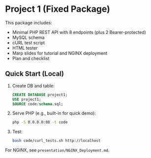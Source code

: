 # Project 1 (Fixed Package)

This package includes:
- Minimal PHP REST API with 8 endpoints (plus 2 Bearer-protected)
- MySQL schema
- cURL test script
- HTML tester
- Marp slides for tutorial and NGINX deployment
- Plan and checklist

## Quick Start (Local)
1. Create DB and table:
   ```sql
   CREATE DATABASE project1;
   USE project1;
   SOURCE code/schema.sql;
   ```
2. Serve PHP (e.g., built-in for quick demo):
   ```bash
   php -S 0.0.0.0:80 -t code
   ```
3. Test:
   ```bash
   bash code/curl_tests.sh http://localhost
   ```

For NGINX, see `presentation/NGINX_Deployment.md`.

